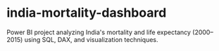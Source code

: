 # india-mortality-dashboard
Power BI project analyzing India's mortality and life expectancy (2000–2015) using SQL, DAX, and visualization techniques.

